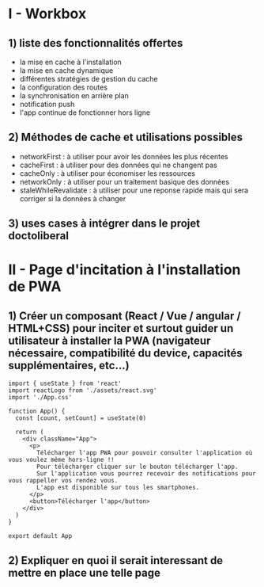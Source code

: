 # I - Workbox
 
## 1) liste des fonctionnalités offertes

 - la mise en cache à l'installation
 - la mise en cache dynamique
 - différentes stratégies de gestion du cache
 - la configuration des routes 
 - la synchronisation en arrière plan 
 - notification push
 - l'app continue de fonctionner hors ligne

## 2) Méthodes de cache et utilisations possibles

 - networkFirst : à utiliser pour avoir les données les plus récentes
 - cacheFirst : à utiliser pour des données qui ne changent pas
 - cacheOnly : à utiliser pour économiser les ressources
 - networkOnly : à utiliser pour un traitement basique des données
 - staleWhileRevalidate : à utiliser pour une reponse rapide mais qui sera corriger si la données à changer

## 3) uses cases à intégrer dans le projet doctoliberal

# II - Page d'incitation à l'installation de PWA
 
## 1) Créer un composant (React / Vue / angular / HTML+CSS) pour inciter et surtout guider un utilisateur à installer la PWA (navigateur nécessaire, compatibilité du device, capacités supplémentaires, etc...)

```
import { useState } from 'react'
import reactLogo from './assets/react.svg'
import './App.css'

function App() {
  const [count, setCount] = useState(0)

  return (
    <div className="App">
      <p>
        Télécharger l'app PWA pour pouvoir consulter l'application où vous voulez même hors-ligne !! 
        Pour télécharger cliquer sur le bouton télécharger l'app.
        Sur l'application vous pourrez recevoir des notifications pour vous rappeller vos rendez vous.
        L'app est disponible sur tous les smartphones.
      </p>
      <button>Télécharger l'app</button>
    </div>
  )
}

export default App
```

## 2) Expliquer en quoi il serait interessant de mettre en place une telle page